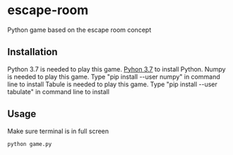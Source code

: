 # escape-room

Python game based on the escape room concept

## Installation

Python 3.7 is needed to play this game. [Pyhon 3.7](https://www.python.org/downloads/) to install Python.
Numpy is needed to play this game. Type "pip install --user numpy" in command line to install
Tabule is needed to play this game. Type "pip install --user tabulate" in command line to install

## Usage

Make sure terminal is in full screen
```python
python game.py
```
